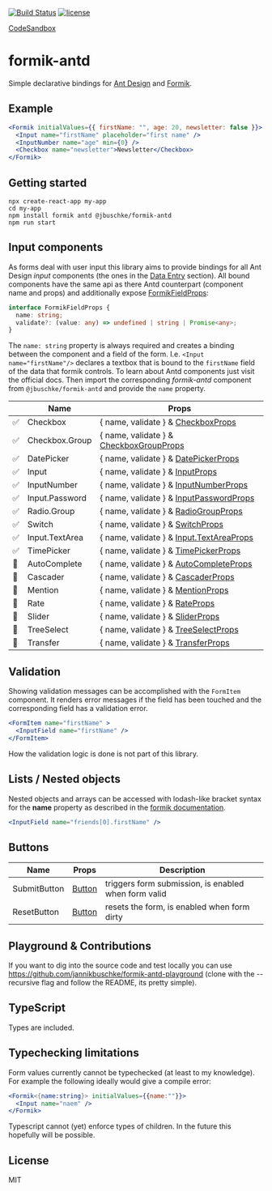 [![Build Status](https://dev.azure.com/jannikb/glue/_apis/build/status/jannikb%20formik-antd?branchName=master)](https://dev.azure.com/jannikb/glue/_build/latest?definitionId=4?branchName=master)
[![license](https://badgen.now.sh/badge/license/MIT)](./LICENSE)

[CodeSandbox](https://codesandbox.io/s/oko82yzn6)

# formik-antd

Simple declarative bindings for [Ant Design](https://ant.design/docs/react/introduce) and [Formik](https://github.com/jaredpalmer/formik).

## Example

```jsx
<Formik initialValues={{ firstName: "", age: 20, newsletter: false }}>
  <Input name="firstName" placeholder="first name" />
  <InputNumber name="age" min={0} />
  <Checkbox name="newsletter">Newsletter</Checkbox>
</Formik>
```

## Getting started

```
npx create-react-app my-app
cd my-app
npm install formik antd @jbuschke/formik-antd
npm run start
```

## Input components

As forms deal with user input this library aims to provide bindings for all Ant Design *input* components (the ones in the [Data Entry](https://ant.design/components/auto-complete/) section). All bound components have the same api as there Antd counterpart (component name and props) and additionally expose [FormikFieldProps](https://jaredpalmer.com/formik/docs/api/field#reference):

```ts
interface FormikFieldProps {
  name: string;
  validate?: (value: any) => undefined | string | Promise<any>;
}

```

The `name: string` property is always required and creates a binding between the component and a field of the form. I.e. `<Input name="firstName"/>` declares a textbox that is bound to the `firstName` field of the data that formik controls. To learn about Antd components just visit the official docs. Then import the corresponding _formik-antd_ component from `@jbuschke/formik-antd` and provide the `name` property.

|              | Name           | Props                                                                                                       |
| --------------------- | -------------- | ----------------------------------------------------------------------------------------------------------- |
| :white_check_mark:    | Checkbox       | { name, validate } & [CheckboxProps](https://ant.design/components/checkbox/)                                    |
| :white_check_mark:    | Checkbox.Group | { name, validate } & [CheckboxGroupProps](https://ant.design/components/checkbox/#Checkbox-Group)                |
| :white_check_mark:    | DatePicker     | { name, validate } & [DatePickerProps](https://ant.design/components/date-picker/)                               |
| :white_check_mark:    | Input          | { name, validate } & [InputProps](https://ant.design/components/input/)                                          |
| :white_check_mark:    | InputNumber    | { name, validate } & [InputNumberProps](https://ant.design/components/input-number/)                             |
| :white_check_mark:    | Input.Password | { name, validate } & [InputPasswordProps](https://ant.design/components/input/)                                  |
| :white_check_mark:    | Radio.Group    | { name, validate } & [RadioGroupProps](https://ant.design/components/radio/#RadioGroup)                          |
| :white_check_mark:    | Switch         | { name, validate } & [SwitchProps](https://ant.design/components/switch/)                                        |
| :white_check_mark:    | Input.TextArea | { name, validate } & [Input.TextAreaProps](https://ant.design/components/input/#components-input-demo-textarea)  |
| :white_check_mark:    | TimePicker     | { name, validate } & [TimePickerProps](https://ant.design/components/input/#components-input-demo-textarea) |
| :black_square_button: | AutoComplete   | { name, validate } & [AutoCompleteProps](https://ant.design/components/auto-complete/)                      |
| :black_square_button: | Cascader       | { name, validate } & [CascaderProps](https://ant.design/components/cascader/)                               |
| :black_square_button: | Mention        | { name, validate } & [MentionProps](https://ant.design/components/mention/)                                 |
| :black_square_button: | Rate           | { name, validate } & [RateProps](https://ant.design/components/rate/)                                       |
| :black_square_button: | Slider         | { name, validate } & [SliderProps](https://ant.design/components/slider/)                                   |
| :black_square_button: | TreeSelect     | { name, validate } & [TreeSelectProps](https://ant.design/components/tree-select/)                               |
| :black_square_button: | Transfer       | { name, validate } & [TransferProps](https://ant.design/components/transfer/)                                    |

## Validation

Showing validation messages can be accomplished with the `FormItem` component. It renders error messages if the field has been touched and the corresponding field has a validation error.

```jsx
<FormItem name="firstName" >
  <InputField name="firstName" />
</FormItem>
```

How the validation logic is done is not part of this library.

## Lists / Nested objects

Nested objects and arrays can be accessed with lodash-like bracket syntax for the **name** property as described in the [formik documentation](https://jaredpalmer.com/formik/docs/guides/arrays).

```jsx
<InputField name="friends[0].firstName" />
```

## Buttons

| Name         | Props                                           | Description                                          |
| ------------ | ----------------------------------------------- | ---------------------------------------------------- |
| SubmitButton | [Button](https://ant.design/components/button/) | triggers form submission, is enabled when form valid |
| ResetButton  | [Button](https://ant.design/components/button/) | resets the form, is enabled when form dirty          |

## Playground & Contributions

If you want to dig into the source code and test locally you can use https://github.com/jannikbuschke/formik-antd-playground (clone with the --recursive flag and follow the README, its pretty simple).

## TypeScript

Types are included.

## Typechecking limitations
Form values currently cannot be typechecked (at least to my knowledge). For example the following ideally would give a compile error:

```jsx
<Formik<{name:string}> initialValues={{name:""}}>
  <Input name="naem" />
</Formik>
```

Typescript cannot (yet) enforce types of children. In the future this hopefully will  be possible.

## License

MIT
